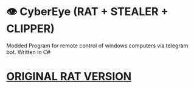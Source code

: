 # 👁️ CyberEye (RAT + STEALER + CLIPPER)
Modded Program for remote control of windows computers via telegram bot. Written in C#
#
<h1><a href = "https://github.com/LimerBoy/ToxicEye">ORIGINAL RAT VERSION</a></h1>
